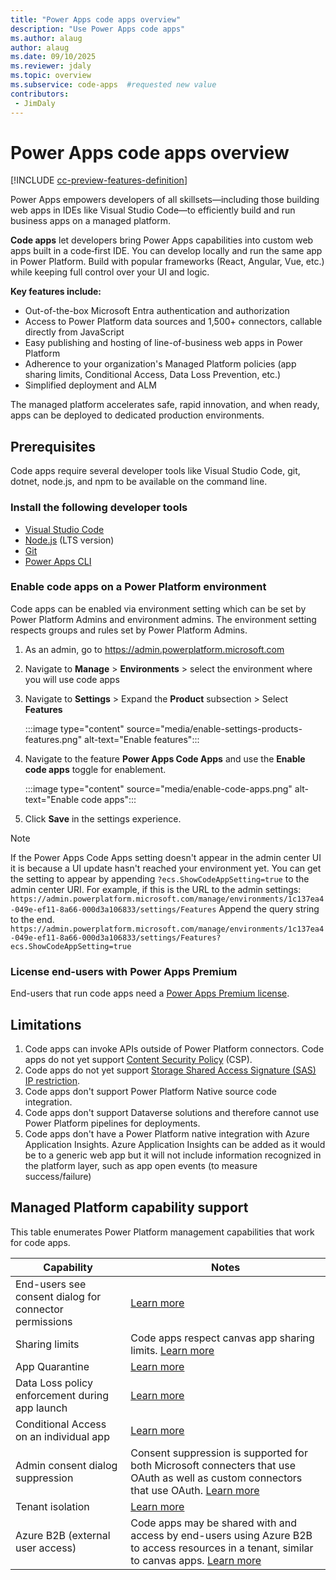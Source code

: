 ```yaml
---
title: "Power Apps code apps overview"
description: "Use Power Apps code apps"
ms.author: alaug
author: alaug
ms.date: 09/10/2025
ms.reviewer: jdaly
ms.topic: overview
ms.subservice: code-apps  #requested new value
contributors:
 - JimDaly
---
```

# Power Apps code apps overview

[!INCLUDE [cc-preview-features-definition](../../includes/cc-preview-features-definition.md)]

Power Apps empowers developers of all skillsets—including those building web apps in IDEs like Visual Studio Code—to efficiently build and run business apps on a managed platform.

**Code apps** let developers bring Power Apps capabilities into custom web apps built in a code‑first IDE. You can develop locally and run the same app in Power Platform. Build with popular frameworks (React, Angular, Vue, etc.) while keeping full control over your UI and logic.

**Key features include:**

- Out-of-the-box Microsoft Entra authentication and authorization
- Access to Power Platform data sources and 1,500+ connectors, callable directly from JavaScript
- Easy publishing and hosting of line-of-business web apps in Power Platform
- Adherence to your organization's Managed Platform policies (app sharing limits, Conditional Access, Data Loss Prevention, etc.)
- Simplified deployment and ALM

The managed platform accelerates safe, rapid innovation, and when ready, apps can be deployed to dedicated production environments.

## Prerequisites

Code apps require several developer tools like Visual Studio Code, git, dotnet, node.js, and npm to be available on the command line.  

### Install the following developer tools

- [Visual Studio Code](https://code.visualstudio.com/)
- [Node.js](https://nodejs.org/) (LTS version)
- [Git](https://git-scm.com/)
- [Power Apps CLI](/power-platform/developer/cli/introduction)

### Enable code apps on a Power Platform environment

Code apps can be enabled via environment setting which can be set by Power Platform Admins and environment admins. The environment setting respects groups and rules set by Power Platform Admins.

1. As an admin, go to https://admin.powerplatform.microsoft.com
1. Navigate to **Manage** > **Environments** > select the environment where you will use code apps
1. Navigate to **Settings** >  Expand the **Product** subsection > Select **Features**

   :::image type="content" source="media/enable-settings-products-features.png" alt-text="Enable features":::

1. Navigate to the feature **Power Apps Code Apps** and use the **Enable code apps** toggle for enablement.

   :::image type="content" source="media/enable-code-apps.png" alt-text="Enable code apps":::

1. Click **Save** in the settings experience.

> [!NOTE]
> If the Power Apps Code Apps setting doesn't appear in the admin center UI it is because a UI update hasn't reached your environment yet. You can get the setting to appear by appending `?ecs.ShowCodeAppSetting=true` to the admin center URI.
> For example, if this is the URL to the admin settings:
> `https://admin.powerplatform.microsoft.com/manage/environments/1c137ea4-049e-ef11-8a66-000d3a106833/settings/Features`
> Append the query string to the end.
> `https://admin.powerplatform.microsoft.com/manage/environments/1c137ea4-049e-ef11-8a66-000d3a106833/settings/Features?ecs.ShowCodeAppSetting=true`

### License end-users with Power Apps Premium

End-users that run code apps need a [Power Apps Premium license](https://www.microsoft.com/power-platform/products/power-apps/pricing).

## Limitations

1. Code apps can invoke APIs outside of Power Platform connectors. Code apps do not yet support [Content Security Policy](/power-platform/admin/content-security-policy) (CSP).
1. Code apps do not yet support [Storage Shared Access Signature (SAS) IP restriction](/power-platform/admin/security/data-storage#advanced-security-features ).
1. Code apps don't support Power Platform Native source code integration.
1. Code apps don't support Dataverse solutions and therefore cannot use Power Platform pipelines for deployments.
1. Code apps don't have a Power Platform native integration with Azure Application Insights. Azure Application Insights can be added as it would be to a generic web app but it will not include information recognized in the platform layer, such as app open events (to measure success/failure)

## Managed Platform capability support

This table enumerates Power Platform management capabilities that work for code apps.

|Capability|Notes|
|---|---|
| End-users see consent dialog for connector permissions | [Learn more](/power-apps/maker/canvas-apps/add-manage-connections#consent-dialog-fine-grained-permssions)|
| Sharing limits | Code apps respect canvas app sharing limits. [Learn more](/power-platform/admin/managed-environment-sharing-limits)  |
| App Quarantine | [Learn more](/power-platform/admin/admin-manage-apps?tabs=new#manage-app-quarantine-state) |
| Data Loss policy enforcement during app launch | [Learn more](/power-platform/admin/wp-data-loss-prevention) |
| Conditional Access on an individual app | [Learn more](/power-platform/admin/admin-manage-apps?tabs=new#managed-environments-conditional-access-on-individual-apps) |
| Admin consent dialog suppression | Consent suppression is supported for both Microsoft connecters that use OAuth as well as custom connectors that use OAuth. [Learn more](/power-apps/maker/canvas-apps/add-manage-connections#suppress-consent-dialog-for-apps-that-use-custom-connectors-using-microsoft-entra-id-oauth)  |
| Tenant isolation | [Learn more](/power-platform/admin/cross-tenant-restrictions) |
| Azure B2B (external user access) | Code apps may be shared with and access by end-users using Azure B2B to access resources in a tenant, similar to canvas apps. [Learn more](/power-apps/maker/canvas-apps/share-app-guests) |
